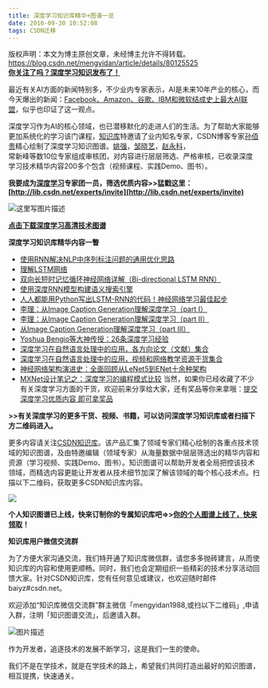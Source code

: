 ```yaml
---
title: 深度学习知识库精华+图谱一览
date: 2016-09-30 10:52:08
tags: CSDN迁移
---
```

 版权声明：本文为博主原创文章，未经博主允许不得转载。 https://blog.csdn.net/mengyidan/article/details/80125525   
  **[你关注了吗？深度学习知识发布了！](http://lib.csdn.net/base/deeplearning)**

最近有关AI方面的新闻特别多，不少业内专家表示，AI是未来10年产业的核心，而今天爆出的新闻：[Facebook、Amazon、谷歌、IBM和微软结成史上最大AI联盟](http://tech.sina.com.cn/it/2016-09-29/doc-ifxwkzyk0596719.shtml)，似乎也印证了这一观点。

深度学习作为AI的核心领域，也已潜移默化的走进人们的生活。为了帮助大家能够更加系统化的学习该门课程，[知识库](http://lib.csdn.net)特邀请了业内知名专家，CSDN博客专家[孙佰贵](http://blog.csdn.net/sunbaigui)精心绘制了深度学习知识图谱。[姚强](http://blog.csdn.net/han_xiaoyang)，[邹晓艺](http://blog.csdn.net/zouxy09)，[赵永科](http://blog.csdn.net/kkk584520)，   
 常新峰等数10位专家组成审核团，对内容进行层层筛选、严格审核，已收录深度学习技术精华内容200多个包含（视频课程、实践Demo、图书）。

**我要成为[深度学习](http://lib.csdn.net)专家团一员，筛选优质内容>>猛戳这里：[http://lib.csdn.net/experts/invite](http://lib.csdn.net/experts/invite)**



![这里写图片描述](https://img-blog.csdn.net/20160929161213594)



**[点击下载深度学习高清技术图谱](http://lib.csdn.net/base/deeplearning)**

**深度学习知识库精华内容一瞥**


  * [使用RNN解决NLP中序列标注问题的通用优化思路](http://lib.csdn.net/article/61/5633?knId=1735) 
  * [理解LSTM网络](http://lib.csdn.net/article/61/45505?knId=1735) 
  * [双向长短时记忆循环神经网络详解（Bi-directional LSTM RNN）](http://lib.csdn.net/article/61/45503?knId=1735) 
  * [使用深度RNN模型构建语义搜索引擎](http://lib.csdn.net/article/61/45501?knId=1735) 
  * [人人都能用Python写出LSTM-RNN的代码！神经网络学习最佳起步](http://lib.csdn.net/article/61/45392?knId=1735) 
  * [李理：从Image Caption Generation理解深度学习（part I）]() 
  * [李理：从Image Caption Generation理解深度学习（part II）]() 
  * [从Image Caption Generation理解深度学习（part III）]() 
  * [Yoshua Bengio等大神传授：26条深度学习经验](http://www.csdn.net/article/2015-09-16/2825716) 
  * [深度学习在自然语言处理中的应用，各方向论文（文献）集合]() 
  * [深度学习在自然语言处理中的应用，视频和网络教学资源干货集合]() 
  * [神经网络架构演进史：全面回顾从LeNet5到ENet十余种架构]() 
  * [MXNet设计笔记之：深度学习的编程模式比较](http://lib.csdn.net/article/61/43442?knId=1755) 当然，如果你已经收藏了不少有关深度学习方面的干货，欢迎前来分享给大家，还有奖品等你来拿哦：[提交深度学习优质内容 即可拿奖品]()

**>>有关深度学习的更多干货、视频、书籍，可以访问深度学习知识库或者扫描下方二维码进入。**

更多内容请关注[CSDN知识库](http://lib.csdn.net)。该产品汇集了领域专家们精心绘制的各重点技术领域的知识图谱，及由特邀编辑（领域专家）从海量数据中层层筛选出的精华内容和资源（学习视频、实践Demo、图书）。知识图谱可以帮助开发者全局把控该技术领域，而精选内容更能让开发者从技术细节加深了解该领域的每个核心技术点。扫描以下二维码，获取更多CSDN知识库内容。   


![](https://img-blog.csdn.net/20160712174725555)

**个人知识图谱已上线，快来订制你的专属知识库吧=>>[你的个人图谱上线了，快来领取](http://blog.csdn.net/baiyuzhong2012/article/details/52587847)！**

**知识库用户微信交流群**

为了方便大家沟通交流，我们特开通了知识库微信群，请您多多抛砖建言，从而使知识库的内容和使用更顺畅。同时，我们也会定期组织一些精彩的技术分享活动回馈大家。针对CSDN知识库，您有任何意见或建议，也欢迎随时邮件baiyz#csdn.net。

欢迎添加“知识库微信交流群”群主微信「mengyidan1988,或扫以下二维码」,申请入群，注明「知识图谱交流」，后邀请入群。



![图片描述](https://img-blog.csdn.net/20160930110402091)

作为开发者，追逐技术的发展不断学习，这是我们一生的使命。

我们不是在学技术，就是在学技术的路上，希望我们共同打造出最好的知识图谱，相互提携，快速通关。

   
  